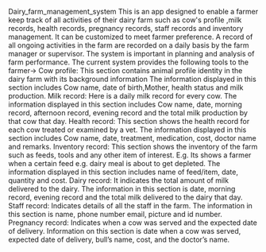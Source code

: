 Dairy_farm_management_system
This is an app designed to enable a farmer keep track of all activities of their dairy farm such as cow's profile ,milk records, health records, pregnancy records, staff records and inventory management. It can be customized to meet farmer preference. A record of all ongoing activities in the farm are recorded on a daily basis by the farm manager or supervisor. The system is important in planning and analysis of farm performance. The current system provides the following tools to the farmer-> Cow profile: This section contains animal profile identity in the dairy farm with its background information The information displayed in this section includes Cow name, date of birth,Mother, health status and milk production. Milk record: Here is a daily milk record for every cow. The information displayed in this section includes Cow name, date, morning record, afternoon record, evening record and the total milk production by that cow that day. Health record: This section shows the health record for each cow treated or examined by a vet. The information displayed in this section includes Cow name, date, treatment, medication, cost, doctor name and remarks. Inventory record: This section shows the inventory of the farm such as feeds, tools and any other item of interest. E.g. Its shows a farmer when a certain feed e.g. dairy meal is about to get depleted. The information displayed in this section includes name of feed/item, date, quantity and cost. Dairy record: It indicates the total amount of milk delivered to the dairy. The information in this section is date, morning record, evening record and the total milk delivered to the dairy that day. Staff record: Indicates details of all the staff in the farm. The information in this section is name, phone number email, picture and id number. Pregnancy record: Indicates when a cow was served and the expected date of delivery. Information on this section is date when a cow was served, expected date of delivery, bull’s name, cost, and the doctor’s name.
